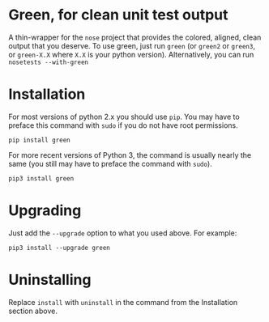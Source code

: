 Green, for clean unit test output
=================================

A thin-wrapper for the `nose` project that provides the colored, aligned, clean
output that you deserve.  To use green, just run `green` (or `green2` or
`green3`, or `green-X.X` where `X.X` is your python version).  Alternatively,
you can run `nosetests --with-green`

Installation
============

For most versions of python 2.x you should use `pip`.  You may have to preface
this command with `sudo` if you do not have root permissions.

    pip install green

For more recent versions of Python 3, the command is usually nearly the same
(you still may have to preface the command with `sudo`).

    pip3 install green


Upgrading
=========

Just add the `--upgrade` option to what you used above.  For example:

    pip3 install --upgrade green


Uninstalling
============

Replace `install` with `uninstall` in the command from the Installation section
above.
